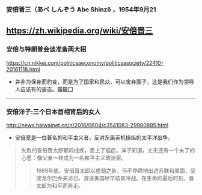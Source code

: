 ### 安倍晋三（あべ しんぞう Abe Shinzō ，1954年9月21
https://zh.wikipedia.org/wiki/安倍晋三
---
### 安倍与特朗普会谈准备两大招
https://cn.nikkei.com/politicsaeconomy/politicsasociety/22410-20161118.html
- 并非为保身而豹变，而是为了国家和民众，可以舍弃面子，这是我们作为领导人应该有的姿态。龖龖囗
---
### 安倍洋子:三个日本首相背后的女人
http://news.haiwainet.cn/n/2016/0604/c3541083-29980885.html
- 安倍宽是一位著名的和平主义者，反对东条英机操纵的太平洋战争。
>失败的安倍晋太郎郁闷成疾，患上了癌症。洋子知道，丈夫还有一个未了的心愿：像父亲一样成为一名和平主义政治家。
>>1989年底，安倍晋太郎以虚弱之身，马不停蹄地出访苏联和美国，促成戈尔巴乔夫访日，游说美国尽早结束冷战。在生命的最后时刻，晋太郎为和平而奔走。